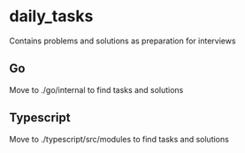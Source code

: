 # daily_tasks
Contains problems and solutions as preparation for interviews

## Go
Move to ./go/internal to find tasks and solutions

## Typescript
Move to ./typescript/src/modules to find tasks and solutions

